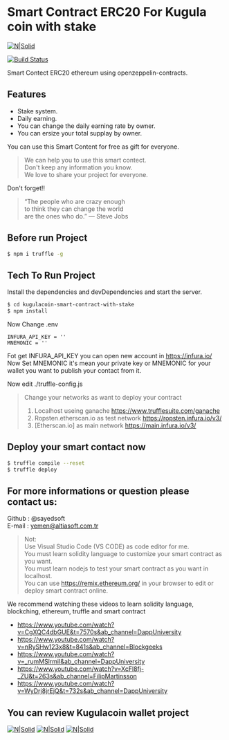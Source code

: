# Smart Contract ERC20 For Kugula coin with stake 

[![N|Solid](https://kugulacoin.com/logo-256x256.png)](https://nodesource.com/products/nsolid)

[![Build Status](https://travis-ci.org/joemccann/dillinger.svg?branch=master)](https://travis-ci.org/joemccann/dillinger) 

Smart Contect ERC20 ethereum using openzeppelin-contracts. 

## Features

  - Stake system.
  - Daily earning.
  - You can change the daily earning rate by owner.
  - You can ersize your total supplay by owner.

You can use this Smart Content for free as gift for everyone.

> We can help you to use this smart contect.\
> Don't keep any information you know.\
> We love to share your project for everyone.

Don't forget!!

> “The people who are crazy enough\
> to think they can change the world \
> are the ones who do.” — Steve Jobs

## Before run Project 

```sh
$ npm i truffle -g
```

## Tech To Run Project

Install the dependencies and devDependencies and start the server.

```sh
$ cd kugulacoin-smart-contract-with-stake
$ npm install 
```

Now Change .env 

```envfile
INFURA_API_KEY = ''
MNEMONIC = ''
```

Fot get INFURA_API_KEY you can open new account in https://infura.io/
Now Set MNEMONIC it's mean your private key or MNEMONIC for your wallet you want to publish your contact from it.


Now edit ./truffle-config.js

> Change your networks as want to deploy your contract
> 1. Localhost useing ganache https://www.trufflesuite.com/ganache
> 2. Ropsten.etherscan.io as test network https://ropsten.infura.io/v3/
> 3. [Etherscan.io] as main network  https://main.infura.io/v3/

## Deploy your smart contact now

```sh
$ truffle compile --reset
$ truffle deploy
```

## For more informations or question please contact us:

Github : @sayedsoft\
E-mail : yemen@altiasoft.com.tr

> Not:\
> Use Visual Studio Code (VS CODE) as code editor for me.\
> You must learn solidity language to customize your smart contract as you want.\
> You must learn nodejs to test your smart contract as you want in localhost.\
> You can use https://remix.ethereum.org/ in your browser to edit or deploy smart contract online.

We recommend watching these videos to learn solidity language, blockching, ethereum, truffle and smart contract

- https://www.youtube.com/watch?v=CgXQC4dbGUE&t=7570s&ab_channel=DappUniversity
- https://www.youtube.com/watch?v=nRySHw123x8&t=841s&ab_channel=Blockgeeks
- https://www.youtube.com/watch?v=_rumMSlrmiI&ab_channel=DappUniversity
- https://www.youtube.com/watch?v=XcFl8fj-_ZU&t=263s&ab_channel=FilipMartinsson
- https://www.youtube.com/watch?v=WyDrj8jrEjQ&t=732s&ab_channel=DappUniversity


## You can review Kugulacoin wallet project 

[![N|Solid](https://kugulacoin.com/1-kugula.jpeg)](#)
[![N|Solid](https://kugulacoin.com/2-kugula.jpeg)](#)
[![N|Solid](https://kugulacoin.com/3-kugula.jpeg)](#)


[//]: # (These are reference links used in the body of this note and get stripped out when the markdown processor does its job. There is no need to format nicely because it shouldn't be seen. Thanks SO - http://stackoverflow.com/questions/4823468/store-comments-in-markdown-syntax)


   [dill]: <https://github.com/joemccann/dillinger>
   [git-repo-url]: <https://github.com/joemccann/dillinger.git>
   [john gruber]: <http://daringfireball.net>
   [df1]: <http://daringfireball.net/projects/markdown/>
   [markdown-it]: <https://github.com/markdown-it/markdown-it>
   [Ace Editor]: <http://ace.ajax.org>
   [node.js]: <http://nodejs.org>
   [Twitter Bootstrap]: <http://twitter.github.com/bootstrap/>
   [jQuery]: <http://jquery.com>
   [@tjholowaychuk]: <http://twitter.com/tjholowaychuk>
   [express]: <http://expressjs.com>
   [AngularJS]: <http://angularjs.org>
   [Gulp]: <http://gulpjs.com>

   [PlDb]: <https://github.com/joemccann/dillinger/tree/master/plugins/dropbox/README.md>
   [PlGh]: <https://github.com/joemccann/dillinger/tree/master/plugins/github/README.md>
   [PlGd]: <https://github.com/joemccann/dillinger/tree/master/plugins/googledrive/README.md>
   [PlOd]: <https://github.com/joemccann/dillinger/tree/master/plugins/onedrive/README.md>
   [PlMe]: <https://github.com/joemccann/dillinger/tree/master/plugins/medium/README.md>
   [PlGa]: <https://github.com/RahulHP/dillinger/blob/master/plugins/googleanalytics/README.md>


